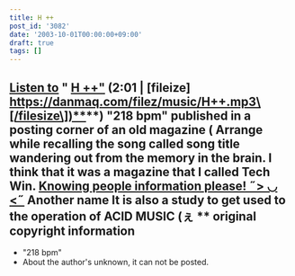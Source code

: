```yaml
---
title: H ++
post_id: '3082'
date: '2003-10-01T00:00:00+09:00'
draft: true
tags: []
---
```


## [Listen to](/filez/music/H++.mp3) " [H ++"](/filez/music/H++.mp3) (2:01 | \[fileize\] [https://danmaq.com/filez/music/H++.mp3\[/filesize\])**](https://danmaq.com/filez/music/H++.mp3[/filesize])**) "218 bpm" published in a posting corner of an old magazine ( Arrange while recalling the song called song title wandering out from the memory in the brain. I think that it was a magazine that I called Tech Win. [Knowing people information please! ˶> ◡ <˶](https://twitter.com/danmaq) Another name It is also a study to get used to the operation of ACID MUSIC (ぇ ** original copyright information

*   "218 bpm"
*   About the author's unknown, it can not be posted.
